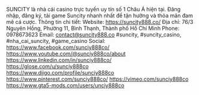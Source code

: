 SUNCITY là nhà cái casino trực tuyến uy tín số 1 Châu Á hiện tại. Đăng nhập, đăng ký, tải game Suncity nhanh nhất để tận hưởng và thỏa mãn đam mê cá cược.
Thông tin chi tiết:
Website: https://suncity888.co/
Địa chỉ: 76/3 Nguyên Hồng, Phường 11, Bình Thạnh, Thành phố Hồ Chí Minh
Phone: 0978673623
Email: contact@suncity888.co
#suncity, #suncity_casino, #nha_cai_suncity, #game_casino
Social: 
https://www.facebook.com/sunciy888co/
https://www.youtube.com/@sunciy888co/about
https://www.linkedin.com/in/sunciy888co/
https://glose.com/u/sunciy888co
https://www.diigo.com/profile/sunciy888co
https://www.pinterest.com/sunciy888co/
https://vimeo.com/sunciy888co
https://www.gta5-mods.com/users/unciy888co

